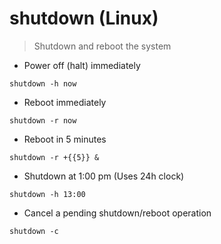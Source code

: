 # shutdown (Linux)

> Shutdown and reboot the system

- Power off (halt) immediately

`shutdown -h now`

- Reboot immediately

`shutdown -r now`

- Reboot in 5 minutes

`shutdown -r +{{5}} &`

- Shutdown at 1:00 pm (Uses 24h clock)

`shutdown -h 13:00`

- Cancel a pending shutdown/reboot operation

`shutdown -c`
